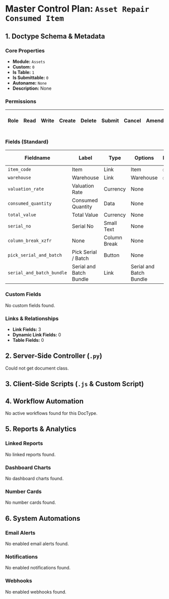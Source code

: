 # Master Control Plan: `Asset Repair Consumed Item`

## 1. Doctype Schema & Metadata

### Core Properties
- **Module:** `Assets`
- **Custom:** `0`
- **Is Table:** `1`
- **Is Submittable:** `0`
- **Autoname:** `None`
- **Description:** None

### Permissions
| Role | Read | Write | Create | Delete | Submit | Cancel | Amend | Report | Import | Export | Print | Email | Share | Set User Perms |
|---|---|---|---|---|---|---|---|---|---|---|---|---|---|---|


### Fields (Standard)
| Fieldname | Label | Type | Options | Required | Hidden | Read Only | Default | Description |
|---|---|---|---|---|---|---|---|---|
| `item_code` | Item | Link | Item | ✅ |  |  | None | None |
| `warehouse` | Warehouse | Link | Warehouse | ✅ |  |  | None | None |
| `valuation_rate` | Valuation Rate | Currency | None |  |  |  | None | None |
| `consumed_quantity` | Consumed Quantity | Data | None |  |  |  | None | None |
| `total_value` | Total Value | Currency | None |  |  | ✅ | None | None |
| `serial_no` | Serial No | Small Text | None |  | ✅ |  | None | None |
| `column_break_xzfr` | None | Column Break | None |  |  |  | None | None |
| `pick_serial_and_batch` | Pick Serial / Batch | Button | None |  |  |  | None | None |
| `serial_and_batch_bundle` | Serial and Batch Bundle | Link | Serial and Batch Bundle |  |  |  | None | None |


### Custom Fields
No custom fields found.


### Links & Relationships
- **Link Fields:** 3
- **Dynamic Link Fields:** 0
- **Table Fields:** 0

## 2. Server-Side Controller (`.py`)
Could not get document class.


## 3. Client-Side Scripts (`.js` & Custom Script)




## 4. Workflow Automation
No active workflows found for this DocType.


## 5. Reports & Analytics
### Linked Reports
No linked reports found.


### Dashboard Charts
No dashboard charts found.


### Number Cards
No number cards found.


## 6. System Automations
### Email Alerts
No enabled email alerts found.


### Notifications
No enabled notifications found.


### Webhooks
No enabled webhooks found.
